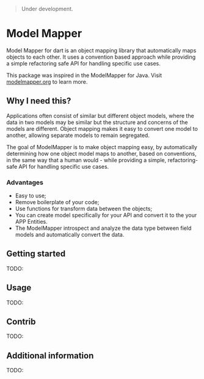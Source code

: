 > Under development.

# Model Mapper 

Model Mapper for dart is an object mapping library that automatically maps objects to each other. It uses a convention based approach while providing a simple refactoring safe API for handling specific use cases. 

This package was inspired in the ModelMapper for Java. Visit [modelmapper.org](http://modelmapper.org) to learn more.


## Why I need this?
Applications often consist of similar but different object models, where the data in two models may be similar but the structure and concerns of the models are different. Object mapping makes it easy to convert one model to another, allowing separate models to remain segregated.

The goal of ModelMapper is to make object mapping easy, by automatically determining how one object model maps to another, based on conventions, in the same way that a human would - while providing a simple, refactoring-safe API for handling specific use cases.


### Advantages
- Easy to use; 
- Remove boilerplate of your code;
- Use functions for transform data between the objects;
- You can create model specifically for your API and convert it to the your APP Entities.
- The ModelMapper introspect and analyze the data type between field models and automatically convert the data.


## Getting started

TODO:  
## Usage

TODO: 
 

## Contrib

TODO: 

## Additional information

TODO:  

